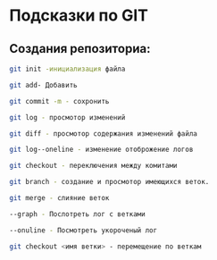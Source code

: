 # Подсказки по GIT

## Создания репозиториа:
```sh
git init -инициализация файла
```
```sh
git add- Добавить
```
```sh
git commit -m - сохронить
```
```sh
git log - просмотор изменений
```
```sh
git diff - просмотор содержания изменений файла
```
```sh
git log--oneline - изменение отоброжение логов
```
```sh
git checkout - переключения между комитами
```
```sh
git branch - создание и просмотор имеющихся веток.
```
```sh
git merge - слияние веток
```
```sh
--graph - Послотреть лог с ветками
```
```sh
--onuline - Посмотреть укороченый лог
```
```sh
git checkout <имя ветки> - перемещение по веткам
```